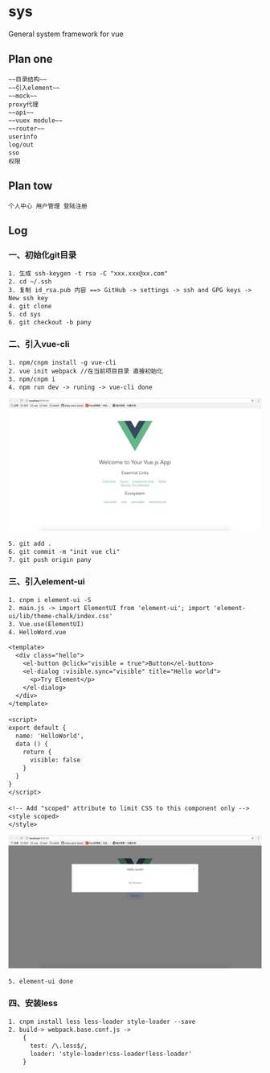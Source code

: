 # sys
General system framework for vue

## Plan one
	~~目录结构~~
	~~引入element~~
	~~mock~~
	proxy代理
	~~api~~
	~~vuex module~~
	~~router~~
	userinfo
	log/out
	sso
	权限

## Plan tow
	个人中心 用户管理 登陆注册


## Log
### 一、初始化git目录
	1. 生成 ssh-keygen -t rsa -C "xxx.xxx@xx.com" 
	2. cd ~/.ssh
	3. 复制 id_rsa.pub 内容 ==> GitHub -> settings -> ssh and GPG keys -> New ssh key
	4. git clone
	5. cd sys
	6. git checkout -b pany
	
### 二、引入vue-cli
	1. npm/cnpm install -g vue-cli
	2. vue init webpack //在当前项目目录 直接初始化
	3. npm/cnpm i
	4. npm run dev -> runing -> vue-cli done
![vue-cli success](screen/1.png)

	5. git add .
	6. git commit -m "init vue cli"
	7. git push origin pany

### 三、引入element-ui
	1. cnpm i element-ui -S
	2. main.js -> import ElementUI from 'element-ui'; import 'element-ui/lib/theme-chalk/index.css'
	3. Vue.use(ElementUI)
	4. HelloWord.vue
```
<template>
  <div class="hello">
    <el-button @click="visible = true">Button</el-button>
    <el-dialog :visible.sync="visible" title="Hello world">
      <p>Try Element</p>
    </el-dialog>
  </div>
</template>

<script>
export default {
  name: 'HelloWorld',
  data () {
    return {
      visible: false
    }
  }
}
</script>

<!-- Add "scoped" attribute to limit CSS to this component only -->
<style scoped>
</style>
```
![element-ui sucess](screen/2.png)
	
	5. element-ui done

### 四、安装less
	1. cnpm install less less-loader style-loader --save
	2. build-> webpack.base.conf.js -> 
		{
		  test: /\.less$/,
		  loader: 'style-loader!css-loader!less-loader'
		}